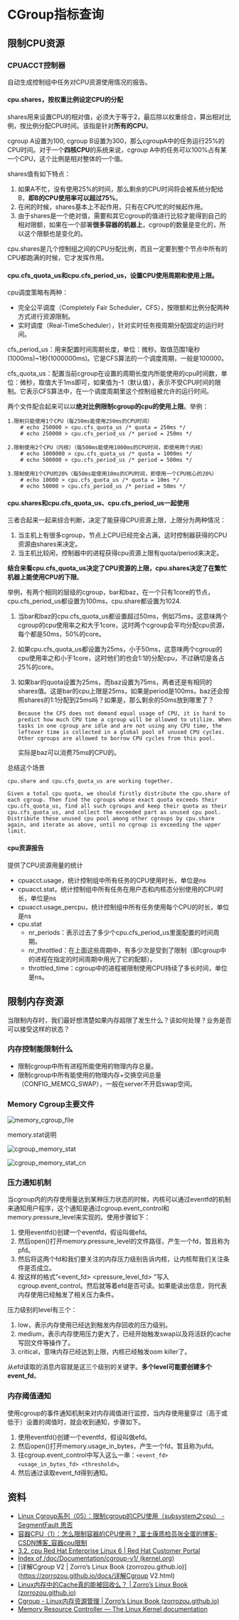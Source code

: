 # CGroup指标查询

## 限制CPU资源
### CPUACCT控制器

自动生成控制组中任务对CPU资源使用情况的报告。

#### cpu.shares，按权重比例设定CPU的分配

shares用来设置CPU的相对值，必须大于等于2，最后除以权重综合，算出相对比例，按比例分配CPU时间。该指是针对**所有的CPU**。

cgroup A设置为100, cgroup B设置为300，那么cgroupA中的任务运行25%的CPU时间。对于一个**四核CPU**的系统来说，cgroup A中的任务可以100%占有某一个CPU，这个比例是相对整体的一个值。

shares值有如下特点：

1. 如果A不忙，没有使用25%的时间，那么剩余的CPU时间将会被系统分配给B，**即B的CPU使用率可以超过75%**。
2. 在闲的时候，shares基本上不起作用，只有在CPU忙的时候起作用。
3. 由于shares是一个绝对值，需要和其它cgroup的值进行比较才能得到自己的相对限额，如果在一个部署**很多容器的机器上**，cgroup的数量是变化的，所以这个限额也是变化的。

cpu.shares是几个控制组之间的CPU分配比例，而且一定要到整个节点中所有的CPU都跑满的时候，它才发挥作用。

#### cpu.cfs_quota_us和cpu.cfs_period_us，设置CPU使用周期和使用上限。

cpu调度策略有两种：

- 完全公平调度（Completely Fair Scheduler，CFS），按限额和比例分配两种方式进行资源限制。
- 实时调度（Real-TimeScheduler），针对实时任务按周期分配固定的运行时间。

cfs_period_us：用来配置时间周期长度，单位：微秒。取值范围1毫秒(1000ms)~1秒(1000000ms)。它是CFS算法的一个调度周期，一般是100000。

cfs_quota_us：配置当前cgroup在设置的周期长度内所能使用的cpu时间数，单位：微秒，取值大于1ms即可，如果值为-1（默认值），表示不受CPU时间的限制。它表示CFS算法中，在一个调度周期里这个控制组被允许的运行时间。

两个文件配合起来可以以**绝对比例限制cgroup的cpu的使用上限**。举例：

```
1.限制只能使用1个CPU（每250ms能使用250ms的CPU时间）
    # echo 250000 > cpu.cfs_quota_us /* quota = 250ms */
    # echo 250000 > cpu.cfs_period_us /* period = 250ms */

2.限制使用2个CPU（内核）（每500ms能使用1000ms的CPU时间，即使用两个内核）
    # echo 1000000 > cpu.cfs_quota_us /* quota = 1000ms */
    # echo 500000 > cpu.cfs_period_us /* period = 500ms */

3.限制使用1个CPU的20%（每50ms能使用10ms的CPU时间，即使用一个CPU核心的20%）
    # echo 10000 > cpu.cfs_quota_us /* quota = 10ms */
    # echo 50000 > cpu.cfs_period_us /* period = 50ms */
```

#### cpu.shares和cpu.cfs_quota_us、cpu.cfs_period_us一起使用

三者合起来一起来综合判断，决定了能获得CPU资源上限，上限分为两种情况：

1. 当主机上有很多cgroup，节点上CPU已经完全占满，这时控制器获得的CPU资源由shares来决定。
2. 当主机比较闲，控制器中的进程获得cpu资源上限有quota/period来决定。

**结合来看cpu.cfs_quota_us决定了CPU资源的上限，cpu.shares决定了在繁忙机器上能使用CPU的下限**。

举例，有两个相同的层级的cgroup，bar和baz，在一个只有1core的节点，cpu.cfs_period_us都设置为100ms，cpu.share都设置为1024.

1. 当bar和baz的cpu.cfs_quota_us都设置超过50ms，例如75ms，这意味两个cgroup的cpu使用率之和大于1core，这时两个cgroup会平均分配cpu资源，每个都是50ms，50%的core。

2. 如果cpu.cfs_quota_us都设置为25ms，小于50ms，这意味两个cgroup的cpu使用率之和小于1core，这时他们的也会1:1的分配cpu，不过确切是各占25%的core。

3. 如果bar的quota设置为25ms，而baz设置为75ms，两者还是有相同的shares值。这是bar的cpu上限是25ms，如果是period是100ms，baz还会按照shares的1:1分配到25ms吗？如果是，那么剩余的50ms放到哪里了？

   ```
   Because the CFS does not demand equal usage of CPU, it is hard to predict how much CPU time a cgroup will be allowed to utilize. When tasks in one cgroup are idle and are not using any CPU time, the leftover time is collected in a global pool of unused CPU cycles. Other cgroups are allowed to borrow CPU cycles from this pool.
   ```

   实际是baz可以消费75ms的CPU的。

总结这个场景

```
cpu.share and cpu.cfs_quota_us are working together.

Given a total cpu quota, we should firstly distribute the cpu.share of each cgroup. Then find the cgroups whose exact quota exceeds their cpu.cfs_quota_us, find all such cgroups and keep their quota as their cpu.cfs_quota_us, and collect the exceeded part as unused cpu pool. Distribute these unused cpu pool among other cgroups by cpu.share again, and iterate as above, until no cgroup is exceeding the upper limit.
```

#### cpu资源报告

提供了CPU资源用量的统计

- cpuacct.usage，统计控制组中所有任务的CPU使用时长，单位是ns
- cpuacct.stat，统计控制组中所有任务在用户态和内核态分别使用的CPU时长，单位是ns
- cpuacct.usage_percpu，统计控制组中所有任务使用每个CPU的时长，单位是ns
- cpu.stat
  - nr_periods：表示过去了多少个cpu.cfs_period_us里面配置的时间周期。
  - nr_throttled：在上面这些周期中，有多少次是受到了限制（即cgroup中的进程在指定的时间周期中用光了它的配额）。
  - throttled_time：cgroup中的进程被限制使用CPU持续了多长时间，单位是ns。

## 限制内存资源

当限制内存时，我们最好想清楚如果内存超限了发生什么？该如何处理？业务是否可以接受这样的状态？

### 内存控制能限制什么

- 限制cgroup中所有进程所能使用的物理内存总量。
- 限制cgroup中所有能使用的物理内存+交换空间总量（CONFIG_MEMCG_SWAP），一般在server不开启swap空间。

### Memory Cgroup主要文件

![memory_cgroup_file](./img/memory_cgroup_file.jpg)

memory.stat说明

![cgroup_memory_stat](img/cgroup_memory_stat.jpg)

![cgroup_memory_stat_cn](./img/cgroup_memory_stat_cn.jpg)

### 压力通知机制

当cgroup内的内存使用量达到某种压力状态的时候，内核可以通过eventfd的机制来通知用户程序，这个通知是通过cgroup.event_control和memory.pressure_level来实现的。使用步骤如下：

1. 使用eventfd()创建一个eventfd，假设叫做efd。
2. 然后open()打开memory.pressure_level的文件路径，产生一个fd，暂且称为pfd。
3. 然后将这两个fd和我们要关注的内存压力级别告诉内核，让内核帮我们关注条件是否成立。
4. 按这样的格式”<event_fd> <pressure_level_fd> <threshold>"写入cgroup.event_control。然后就等着efd是否可读。如果能读出信息，则代表内存使用已经触发了相关压力条件。

压力级别的level有三个：

1. low，表示内存使用已经达到触发内存回收的压力级别。
2. medium，表示内存使用压力更大了，已经开始触发swap以及将活跃的cache写回文件等操作了。
3. critical，意味内存已经达到上限，内核已经触发oom killer了。

从efd读取的消息内容就是这三个级别的关键字。**多个level可能要创建多个event_fd**。

### 内存阈值通知

使用cgroup的事件通知机制来对内存阈值进行监控，当内存使用量穿过（高于或低于）设置的阈值时，就会收到通知，步骤如下。

1. 使用eventfd()创建一个eventfd，假设叫做efd。
2. 然后open()打开memory.usage_in_bytes，产生一个fd，暂且称为ufd。
3. 往cgroup.event_control中写入这么一串：`<event_fd> <usage_in_bytes_fd> <threshold>`。
4. 然后通过读取event_fd得到通知。

## 资料

- [Linux Cgroup系列（05）：限制cgroup的CPU使用（subsystem之cpu） - SegmentFault 思否](https://segmentfault.com/a/1190000008323952?utm_source=sf-similar-article)
- [容器CPU（1）：怎么限制容器的CPU使用？_富士康质检员张全蛋的博客-CSDN博客_容器cpu限制](https://blog.csdn.net/qq_34556414/article/details/120654931)
- [3.2. cpu Red Hat Enterprise Linux 6 | Red Hat Customer Portal](https://access.redhat.com/documentation/en-us/red_hat_enterprise_linux/6/html/resource_management_guide/sec-cpu)
- [Index of /doc/Documentation/cgroup-v1/ (kernel.org)](https://www.kernel.org/doc/Documentation/cgroup-v1/)
- [详解Cgroup V2 | Zorro’s Linux Book (zorrozou.github.io)](https://zorrozou.github.io/docs/详解Cgroup V2.html)
- [Linux内存中的Cache真的能被回收么？ | Zorro’s Linux Book (zorrozou.github.io)](https://zorrozou.github.io/docs/books/linuxnei-cun-zhong-de-cache-zhen-de-neng-bei-hui-shou-yao-ff1f.html)
- [Cgroup - Linux内存资源管理 | Zorro’s Linux Book (zorrozou.github.io)](https://zorrozou.github.io/docs/books/cgroup_linux_memory_control_group.html)
- [Memory Resource Controller — The Linux Kernel documentation](https://docs.kernel.org/admin-guide/cgroup-v1/memory.html)



